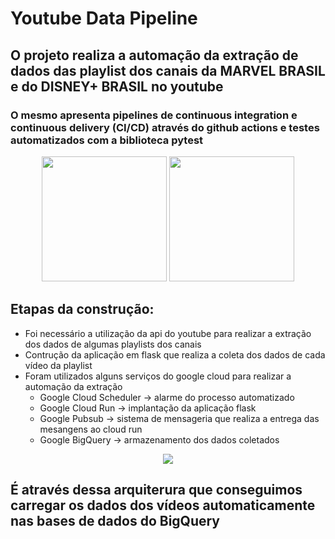 # Youtube Data Pipeline

## O projeto realiza a automação da extração de dados das playlist dos canais da MARVEL BRASIL e do DISNEY+ BRASIL no youtube
### O mesmo apresenta pipelines de continuous integration e continuous delivery (CI/CD) através do github actions e testes automatizados com a biblioteca pytest
<div align="center">
<img width=200 src='https://img.icons8.com/plasticine/400/disney-plus.png'>
<img width=200 src='https://logospng.org/download/marvel/logo-marvel-1536.png'>
</div>

## Etapas da construção:
* Foi necessário a utilização da api do youtube para realizar a extração dos dados de algumas playlists dos canais 
* Contrução da aplicação em flask que realiza a coleta dos dados de cada vídeo da playlist
* Foram utilizados alguns serviços do google cloud para realizar a automação da extração
  - Google Cloud Scheduler -> alarme do processo automatizado
  - Google Cloud Run -> implantação da aplicação flask
  - Google Pubsub -> sistema de mensageria que realiza a entrega das mesangens ao cloud run
  - Google BigQuery -> armazenamento dos dados coletados
<div align="center">
<img src='https://miro.medium.com/max/1400/1*vfcEHNjLjWaG3O4OFwo-sQ.png'>
</div>

## É através dessa arquiterura que conseguimos carregar os dados dos vídeos automaticamente nas bases de dados do BigQuery


